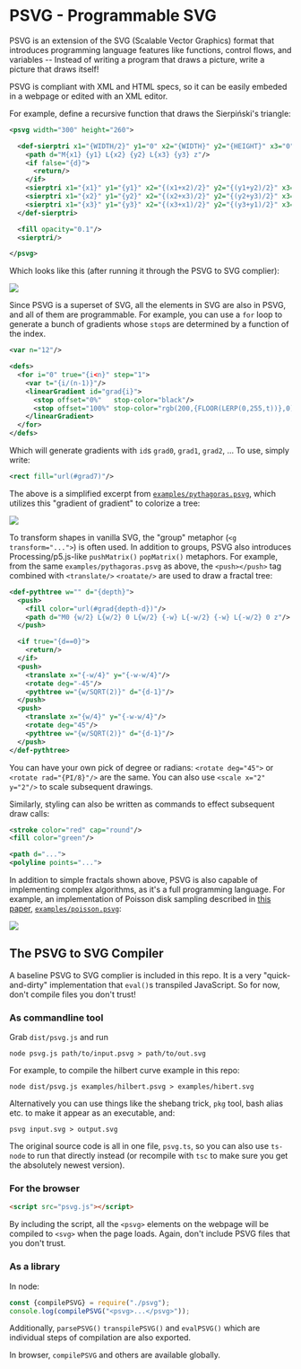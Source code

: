 # PSVG - Programmable SVG

PSVG is an extension of the SVG (Scalable Vector Graphics) format that introduces programming language features like functions, control flows, and variables -- Instead of writing a program that draws a picture, write a picture that draws itself!

PSVG is compliant with XML and HTML specs, so it can be easily embeded in a webpage or edited with an XML editor.

For example, define a recursive function that draws the Sierpiński's triangle:

```xml
<psvg width="300" height="260">

  <def-sierptri x1="{WIDTH/2}" y1="0" x2="{WIDTH}" y2="{HEIGHT}" x3="0" y3="{HEIGHT}" d="7">
    <path d="M{x1} {y1} L{x2} {y2} L{x3} {y3} z"/>
    <if false="{d}">
      <return/>
    </if>
    <sierptri x1="{x1}" y1="{y1}" x2="{(x1+x2)/2}" y2="{(y1+y2)/2}" x3="{(x3+x1)/2}" y3="{(y3+y1)/2}" d="{d-1}"/>
    <sierptri x1="{x2}" y1="{y2}" x2="{(x2+x3)/2}" y2="{(y2+y3)/2}" x3="{(x1+x2)/2}" y3="{(y1+y2)/2}" d="{d-1}"/>
    <sierptri x1="{x3}" y1="{y3}" x2="{(x3+x1)/2}" y2="{(y3+y1)/2}" x3="{(x2+x3)/2}" y3="{(y2+y3)/2}" d="{d-1}"/>
  </def-sierptri>

  <fill opacity="0.1"/>
  <sierptri/>

</psvg>
```

Which looks like this (after running it through the PSVG to SVG complier):

![](examples/sierpinski.svg)

Since PSVG is a superset of SVG, all the elements in SVG are also in PSVG, and all of them are programmable. For example, you can use a `for` loop to generate a bunch of gradients whose `stop`s are determined by a function of the index.

```xml
<var n="12"/>

<defs>
  <for i="0" true="{i<n}" step="1">
    <var t="{i/(n-1)}"/>
    <linearGradient id="grad{i}">
      <stop offset="0%"   stop-color="black"/>
      <stop offset="100%" stop-color="rgb(200,{FLOOR(LERP(0,255,t))},0)"/>
    </linearGradient>
  </for>
</defs>
```

Which will generate gradients with `id`s `grad0`, `grad1`, `grad2`, ... To use, simply write:

```xml
<rect fill="url(#grad7)"/>
```

The above is a simplified excerpt from [`examples/pythagoras.psvg`](examples/pythagoras.psvg), which utilizes this "gradient of gradient" to colorize a tree:

![](examples/pythagoras.svg)



To transform shapes in vanilla SVG, the "group" metaphor (`<g transform="...">`) is often used. In addition to groups, PSVG also introduces Processing/p5.js-like `pushMatrix()` `popMatrix()` metaphors. For example, from the same `examples/pythagoras.psvg` as above, the `<push></push>` tag combined with `<translate/>` `<roatate/>` are used to draw a fractal tree:

```xml
<def-pythtree w="" d="{depth}">
  <push>
    <fill color="url(#grad{depth-d})"/>
    <path d="M0 {w/2} L{w/2} 0 L{w/2} {-w} L{-w/2} {-w} L{-w/2} 0 z"/>
  </push>

  <if true="{d==0}">
    <return/>
  </if>
  <push>
    <translate x="{-w/4}" y="{-w-w/4}"/>
    <rotate deg="-45"/>
    <pythtree w="{w/SQRT(2)}" d="{d-1}"/>
  </push>
  <push>
    <translate x="{w/4}" y="{-w-w/4}"/>
    <rotate deg="45"/>
    <pythtree w="{w/SQRT(2)}" d="{d-1}"/>
  </push>
</def-pythtree>
```

You can have your own pick of degree or radians: `<rotate deg="45">` or `<rotate rad="{PI/8}"/>` are the same. You can also use `<scale x="2" y="2"/>` to scale subsequent drawings.

Similarly, styling can also be written as commands to effect subsequent draw calls:

```xml
<stroke color="red" cap="round"/>
<fill color="green"/>

<path d="...">
<polyline points="...">
```

In addition to simple fractals shown above, PSVG is also capable of implementing complex algorithms, as it's a full programming language. For example, an implementation of Poisson disk sampling described in [this paper](https://www.cs.ubc.ca/~rbridson/docs/bridson-siggraph07-poissondisk.pdf), [`examples/poisson.psvg`](examples/poisson.psvg):

![](examples/poisson.svg)


## The PSVG to SVG Compiler

A baseline PSVG to SVG complier is included in this repo. It is a very "quick-and-dirty" implementation that `eval()`s transpiled JavaScript. So for now, don't compile files you don't trust!

### As commandline tool

Grab `dist/psvg.js` and run

```
node psvg.js path/to/input.psvg > path/to/out.svg
```

For example, to compile the hilbert curve example in this repo:

```
node dist/psvg.js examples/hilbert.psvg > examples/hibert.svg
```

Alternatively you can use things like the shebang trick, `pkg` tool, bash alias etc. to make it appear as an executable, and:

```
psvg input.svg > output.svg
```

The original source code is all in one file, `psvg.ts`, so you can also use `ts-node` to run that directly instead (or recompile with `tsc` to make sure you get the absolutely newest version).

### For the browser

```html
<script src="psvg.js"></script>
```

By including the script, all the `<psvg>` elements on the webpage will be compiled to `<svg>` when the page loads. Again, don't include PSVG files that you don't trust.

### As a library

In node:

```js
const {compilePSVG} = require("./psvg");
console.log(compilePSVG("<psvg>...</psvg>"));
```

Additionally, `parsePSVG()` `transpilePSVG()` and `evalPSVG()` which are individual steps of compilation are also exported.

In browser, `compilePSVG` and others are available globally. 

